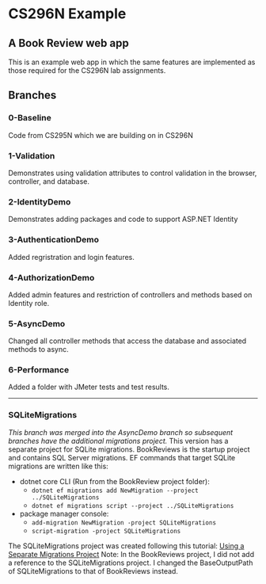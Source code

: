 # CS296N Example
## A Book Review web app
This is an example web app in which the same features are implemented as those required for the CS296N lab assignments.

## Branches
### 0-Baseline
Code from CS295N which we are building on in CS296N
### 1-Validation
Demonstrates using validation attributes to control validation in the browser, controller, and database.
### 2-IdentityDemo
Demonstrates adding packages and code to support ASP.NET Identity
### 3-AuthenticationDemo
Added regristration and login features.
### 4-AuthorizationDemo
Added admin features and restriction of controllers and methods based on Identity role.
### 5-AsyncDemo
Changed all controller methods that access the database and associated methods to async.
### 6-Performance
Added a folder with JMeter tests and test results.

-----
### SQLiteMigrations
*This branch was merged into the AsyncDemo branch so subsequent branches have the additional migrations project.*
This version has a separate project for SQLite migrations.
BookReviews is the startup project and contains SQL Server migrations.
EF commands that target SQLite migrations are written like this:
- dotnet core CLI (Run from the BookReview project folder):
  - `dotnet ef migrations add NewMigration --project ../SQLiteMigrations`
  - `dotnet ef migrations script --project ../SQLiteMigrations`
- package manager console:
  - `add-migration NewMigration -project SQLiteMigrations`
  - `script-migration -project SQLiteMigrations`

The SQLiteMigrations project was created following this tutorial:
[Using a Separate Migrations Project](https://docs.microsoft.com/en-us/ef/core/managing-schemas/migrations/projects?tabs=vs)
Note: In the BookReviews project, I did not add a reference to the SQLiteMigrations project.
I changed the BaseOutputPath of SQLiteMigrations to that of BookReviews instead.
